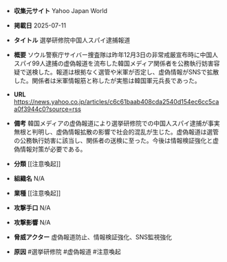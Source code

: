 - **収集元サイト**
Yahoo Japan World

- **掲載日**
2025-07-11

- **タイトル**
選挙研修院中国人スパイ逮捕報道

- **概要**
ソウル警察庁サイバー捜査隊は昨年12月3日の非常戒厳宣布時に中国人スパイ99人逮捕の虚偽報道を流布した韓国メディア関係者を公務執行妨害容疑で送検した。報道は根拠なく選管や米軍が否定し、虚偽情報がSNSで拡散した。関係者は米軍情報筋と称したが実態は韓国軍元兵長であった。

- **URL**
https://news.yahoo.co.jp/articles/c6c61baab408cda2540d154ec6cc5caa0f3944c0?source=rss

- **備考**
韓国メディアの虚偽報道により選挙研修院での中国人スパイ逮捕が事実無根と判明し、虚偽情報拡散の影響で社会的混乱が生じた。虚偽報道は選管の公務執行妨害に該当し、関係者の送検に至った。今後は情報検証強化と虚偽情報対策が必要である。

- **分類**
[[注意喚起]]

- **組織名**
N/A

- **業種**
[[注意喚起]]

- **攻撃手口**
N/A

- **攻撃影響**
N/A

- **脅威アクター**
虚偽報道防止、情報検証強化、SNS監視強化

- **原因**
#選挙研修院 #虚偽報道 #注意喚起
